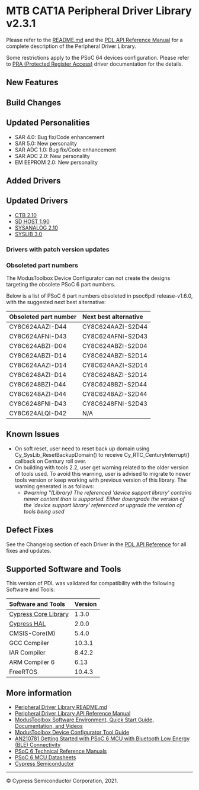 # MTB CAT1A Peripheral Driver Library v2.3.1

Please refer to the [README.md](./README.md) and the
[PDL API Reference Manual](https://cypresssemiconductorco.github.io/mtb-pdl-cat1/pdl_api_reference_manual/html/index.html)
for a complete description of the Peripheral Driver Library.

Some restrictions apply to the PSoC 64 devices configuration. Please refer to [PRA (Protected Register Access)](https://cypresssemiconductorco.github.io/mtb-pdl-cat1/pdl_api_reference_manual/html/group__group__pra.html) driver documentation for the details.

## New Features

## Build Changes

## Updated Personalities

* SAR 4.0: Bug fix/Code enhancement
* SAR 5.0: New personality
* SAR ADC 1.0: Bug fix/Code enhancement
* SAR ADC 2.0: New personality
* EM EEPROM 2.0: New personality

## Added Drivers

## Updated Drivers

* [CTB 2.10](https://infineon.github.io/mtb-pdl-cat1/pdl_api_reference_manual/html/group__group__ctb.html)
* [SD HOST 1.90](https://infineon.github.io/mtb-pdl-cat1/pdl_api_reference_manual/html/group__group__sd__host.html)
* [SYSANALOG 2.10](https://infineon.github.io/mtb-pdl-cat1/pdl_api_reference_manual/html/group__group__sysanalog.html)
* [SYSLIB 3.0](https://infineon.github.io/mtb-pdl-cat1/pdl_api_reference_manual/html/group__group__syslib.html)

### Drivers with patch version updates

### Obsoleted part numbers

The ModusToolbox Device Configurator can not create the designs targeting the obsolete PSoC 6 part numbers.

Below is a list of PSoC 6 part numbers obsoleted in psoc6pdl release-v1.6.0, with the suggested next best alternative:

| Obsoleted part number | Next best alternative |
| :---                  | :----                 |
| CY8C624AAZI-D44       | CY8C624AAZI-S2D44     |
| CY8C624AFNI-D43       | CY8C624AFNI-S2D43     |
| CY8C624ABZI-D04       | CY8C624ABZI-S2D04     |
| CY8C624ABZI-D14       | CY8C624ABZI-S2D14     |
| CY8C624AAZI-D14       | CY8C624AAZI-S2D14     |
| CY8C6248AZI-D14       | CY8C6248AZI-S2D14     |
| CY8C6248BZI-D44       | CY8C6248BZI-S2D44     |
| CY8C6248AZI-D44       | CY8C6248AZI-S2D44     |
| CY8C6248FNI-D43       | CY8C6248FNI-S2D43     |
| CY8C624ALQI-D42       | N/A                   |

## Known Issues
* On soft reset, user need to reset back up domain using Cy_SysLib_ResetBackupDomain() to receive Cy_RTC_CenturyInterrupt() callback on Century roll over.
* On building with tools 2.2, user get warning related to the older version of tools used. To avoid this warning, user is advised to migrate to newer tools version or keep working with previous version of this library.  The warning generated is as follows:
  * _#warning "(Library) The referenced 'device support library' contains newer content than is supported. Either downgrade the version of the 'device support library' referenced or upgrade the version of tools being used_


## Defect Fixes

See the Changelog section of each Driver in the [PDL API Reference](https://cypresssemiconductorco.github.io/mtb-pdl-cat1/pdl_api_reference_manual/html/modules.html) for all fixes and updates.

## Supported Software and Tools

This version of PDL was validated for compatibility with the following Software and Tools:

| Software and Tools                                                            | Version      |
| :---                                                                          | :----        |
| [Cypress Core Library](https://github.com/cypresssemiconductorco/core-lib)    | 1.3.0        |
| [Cypress HAL](https://github.com/cypresssemiconductorco/mtb-hal-cat1)         | 2.0.0        |
| CMSIS-Core(M)                                                                 | 5.4.0        |
| GCC Compiler                                                                  | 10.3.1        |
| IAR Compiler                                                                  | 8.42.2       |
| ARM Compiler 6                                                                | 6.13         |
| FreeRTOS                                                                      | 10.4.3       |

## More information

* [Peripheral Driver Library README.md](./README.md)
* [Peripheral Driver Library API Reference Manual](https://cypresssemiconductorco.github.io/mtb-pdl-cat1/pdl_api_reference_manual/html/index.html)
* [ModusToolbox Software Environment, Quick Start Guide, Documentation, and Videos](https://www.cypress.com/products/modustoolbox-software-environment)
* [ModusToolbox Device Configurator Tool Guide](https://www.cypress.com/ModusToolboxDeviceConfig)
* [AN210781 Getting Started with PSoC 6 MCU with Bluetooth Low Energy (BLE) Connectivity](http://www.cypress.com/an210781)
* [PSoC 6 Technical Reference Manuals](https://www.cypress.com/search/all/PSoC%206%20Technical%20Reference%20Manual?f%5b0%5d=meta_type%3Atechnical_documents&f%5b1%5d=resource_meta_type%3A583)
* [PSoC 6 MCU Datasheets](https://www.cypress.com/search/all?f%5b0%5d=meta_type%3Atechnical_documents&f%5b1%5d=resource_meta_type%3A575&f%5b2%5d=field_related_products%3A114026)
* [Cypress Semiconductor](http://www.cypress.com)

---
© Cypress Semiconductor Corporation, 2021.
